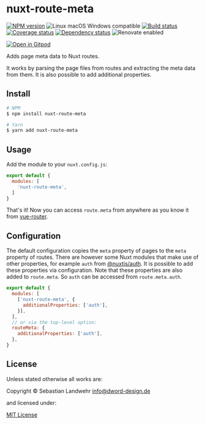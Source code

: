 <!-- TITLE/ -->
# nuxt-route-meta
<!-- /TITLE -->

<!-- BADGES/ -->
[![NPM version](https://img.shields.io/npm/v/nuxt-route-meta.svg)](https://npmjs.org/package/nuxt-route-meta)
![Linux macOS Windows compatible](https://img.shields.io/badge/os-linux%20%7C%C2%A0macos%20%7C%C2%A0windows-blue)
[![Build status](https://img.shields.io/github/workflow/status/dword-design/nuxt-route-meta/build)](https://github.com/dword-design/nuxt-route-meta/actions)
[![Coverage status](https://img.shields.io/coveralls/dword-design/nuxt-route-meta)](https://coveralls.io/github/dword-design/nuxt-route-meta)
[![Dependency status](https://img.shields.io/david/dword-design/nuxt-route-meta)](https://david-dm.org/dword-design/nuxt-route-meta)
![Renovate enabled](https://img.shields.io/badge/renovate-enabled-brightgreen)

[![Open in Gitpod](https://gitpod.io/button/open-in-gitpod.svg)](https://gitpod.io/#https://github.com/dword-design/nuxt-route-meta)
<!-- /BADGES -->

<!-- DESCRIPTION/ -->
Adds page meta data to Nuxt routes.
<!-- /DESCRIPTION -->

It works by parsing the page files from routes and extracting the meta data from them. It is also possible to add additional properties.

<!-- INSTALL/ -->
## Install

```bash
# NPM
$ npm install nuxt-route-meta

# Yarn
$ yarn add nuxt-route-meta
```
<!-- /INSTALL -->

## Usage

Add the module to your `nuxt.config.js`:

```js
export default {
  modules: [
    'nuxt-route-meta',
  ]
}
```

That's it! Now you can access `route.meta` from anywhere as you know it from [vue-router](https://www.npmjs.com/package/vue-router).

## Configuration

The default configuration copies the `meta` property of pages to the `meta` property of routes. There are however some Nuxt modules that make use of other properties, for example `auth` from [@nuxtjs/auth](https://www.npmjs.com/package/@nuxtjs/auth). It is possible to add these properties via configuration. Note that these properties are also added to `route.meta`. So `auth` can be accessed from `route.meta.auth`.

```js
export default {
  modules: [
    ['nuxt-route-meta', {
      additionalProperties: ['auth'],
    }],
  ],
  // or via the top-level option:
  routeMeta: {
    additionalProperties: ['auth'],
  },
}
```

<!-- LICENSE/ -->
## License

Unless stated otherwise all works are:

Copyright &copy; Sebastian Landwehr <info@dword-design.de>

and licensed under:

[MIT License](https://opensource.org/licenses/MIT)
<!-- /LICENSE -->
